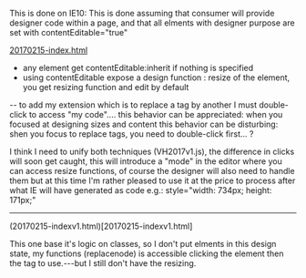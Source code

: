 
This is done on IE10:
This is done assuming that consumer will provide designer code within a page, 
and that all elments with designer purpose are set with contentEditable="true"

[20170215-index.html](20170215-index.html)

* any element get contentEditable:inherit if nothing is specified
* using contentEditable expose a design function : resize of the element, you get resizing function and edit by default

-- to add my extension which is to replace a tag by another I must double-click to access "my code"....
this behavior can be appreciated: when you focused at designing sizes and content
this behavior can be disturbing: shen you focus to replace tags, you need to double-click first... ?

I think I need to unify both techniques (VH2017v1.js), the difference in clicks will soon get caught, 
this will introduce a "mode" in the editor where you can access resize functions, of course the designer
will also need to handle them but at this time I'm rather pleased to use it at the price to process after what
IE will have generated as code e.g.: style="width: 734px; height: 171px;"

---------------------------------------------------------

(20170215-indexv1.html)[20170215-indexv1.html]

This one base it's logic on classes, so I don't put elments in this design state, my functions (replacenode) is accessible
clicking the element then the tag to use.---but I still don't have the resizing.


